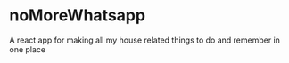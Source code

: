 # noMoreWhatsapp
A react app for making all my house related things to do and remember in one place
